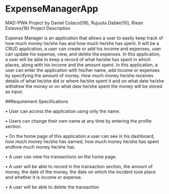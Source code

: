 # ExpenseManagerApp
 MAD-PWA Project by Daniel Colaco(09), Rujuuta Dabke(10), Riean Esteves(18)
Project Description

Expense Manager is an application that allows a user to easily keep track of how much money he/she has and how much he/she has spent. It will be a CRUD application, a user can create or add his income and expenses, user can update his expense, view, and delete the expenses. In this application, a user will be able to keep a record of what he/she has spent in which places, along with his income and the amount spent. 
In this application, a user can enter the application with his/her name, add income or expenses by specifying the amount of money. How much money he/she receives details of what he/she did or where he/she spent it and on what date he/she withdrew the money or on what date he/she spent the money will be stored as input.

##Requirement Specifications

•	User can access the application using only the name.

•	Users can change their own name at any time by entering the profile section.

•	On the home page of this application a user can see in his dashboard, how much money he/she has earned, how much money he/she has spent andhow much money he/she has.

•	A user can view his transactions on the home page.

•	A user will be able to record in the transaction section, the amount of money, the date of the money, the date on which the incident took place and whether it is income or expense.

•	A user will be able to delete the transaction




